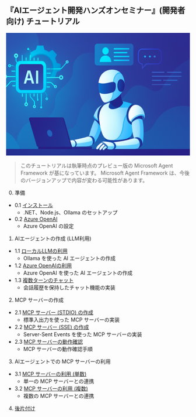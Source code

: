 
## 『AIエージェント開発ハンズオンセミナー』(開発者向け) チュートリアル

![AIエージェント](./Images/tutorial_banner_aiagent.png)

>このチュートリアルは執筆時点のプレビュー版の Microsoft Agent Framework が基になっています。
>Microsoft Agent Framework は、今後のバージョンアップで内容が変わる可能性があります。

 0. 準備
  - 0\.1 [インストール](./tutorial.0.0.md)
	- .NET、Node.js、Ollama のセットアップ
  - 0\.2 [Azure OpenAI](./tutorial.0.1.md)
	- Azure OpenAI の設定
1. AIエージェントの作成 (LLM利用)
  - 1\.1 [ローカルLLMの利用](./tutorial.1.1.md)
	- Ollama を使った AI エージェントの作成
  - 1\.2 [Azure OpenAIの利用](./tutorial.1.2.md)
	- Azure OpenAI を使った AI エージェントの作成
  - 1\.3 [複数ターンのチャット](./tutorial.1.3.md)
	- 会話履歴を保持したチャット機能の実装
2. MCP サーバーの作成
  - 2\.1 [MCP サーバー (STDIO) の作成](./tutorial.2.1.md)
	- 標準入出力を使った MCP サーバーの実装
  - 2\.2 [MCP サーバー (SSE) の作成](./tutorial.2.2.md)
	- Server-Sent Events を使った MCP サーバーの実装
  - 2\.3 [MCP サーバーの動作確認](./tutorial.2.3.md)
	- MCP サーバーの動作確認手順
3. AIエージェントでの MCP サーバーの利用
  - 3\.1 [MCP サーバーの利用 (単数)](./tutorial.3.1.md)
	- 単一の MCP サーバーとの連携
  - 3\.2 [MCP サーバーの利用 (複数)](./tutorial.3.1.md)
	- 複数の MCP サーバーとの連携
4. [後片付け](./tutorial.4.1.md)
